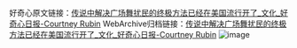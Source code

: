 好奇心原文链接：[传说中解决广场舞扰民的终极方法已经在美国流行开了_文化_好奇心日报-Courtney Rubin](https://www.qdaily.com/articles/11109.html)
WebArchive归档链接：[传说中解决广场舞扰民的终极方法已经在美国流行开了_文化_好奇心日报-Courtney Rubin](http://web.archive.org/web/20171201110215/http://www.qdaily.com:80/articles/11109.html)
![image](http://ww3.sinaimg.cn/large/007d5XDply1g3wct4vz11j30u06qk4qq)